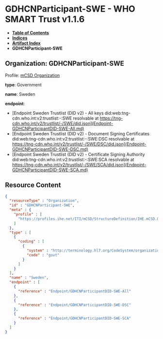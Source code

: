 # GDHCNParticipant-SWE - WHO SMART Trust v1.1.6

* [**Table of Contents**](toc.md)
* [**Indices**](indices.md)
* [**Artifact Index**](artifacts.md)
* **GDHCNParticipant-SWE**

## Organization: GDHCNParticipant-SWE

Profile: [mCSD Organization](https://profiles.ihe.net/ITI/mCSD/4.0.0/StructureDefinition-IHE.mCSD.Organization.html)

**type**: Government

**name**: Sweden

**endpoint**: 

* [Endpoint Sweden Trustlist (DID v2) - All keys did:web:tng-cdn.who.int:v2:trustlist:-:SWE resolvable at https://tng-cdn.who.int/v2/trustlist/-/SWE/did.json](Endpoint-GDHCNParticipantDID-SWE-All.md)
* [Endpoint Sweden Trustlist (DID v2) - Document Signing Certificates did:web:tng-cdn.who.int:v2:trustlist:-:SWE:DSC resolvable at https://tng-cdn.who.int/v2/trustlist/-/SWE/DSC/did.json](Endpoint-GDHCNParticipantDID-SWE-DSC.md)
* [Endpoint Sweden Trustlist (DID v2) - Certificate Signing Authority did:web:tng-cdn.who.int:v2:trustlist:-:SWE:SCA resolvable at https://tng-cdn.who.int/v2/trustlist/-/SWE/SCA/did.json](Endpoint-GDHCNParticipantDID-SWE-SCA.md)



## Resource Content

```json
{
  "resourceType" : "Organization",
  "id" : "GDHCNParticipant-SWE",
  "meta" : {
    "profile" : [
      "https://profiles.ihe.net/ITI/mCSD/StructureDefinition/IHE.mCSD.Organization"
    ]
  },
  "type" : [
    {
      "coding" : [
        {
          "system" : "http://terminology.hl7.org/CodeSystem/organization-type",
          "code" : "govt"
        }
      ]
    }
  ],
  "name" : "Sweden",
  "endpoint" : [
    {
      "reference" : "Endpoint/GDHCNParticipantDID-SWE-All"
    },
    {
      "reference" : "Endpoint/GDHCNParticipantDID-SWE-DSC"
    },
    {
      "reference" : "Endpoint/GDHCNParticipantDID-SWE-SCA"
    }
  ]
}

```
